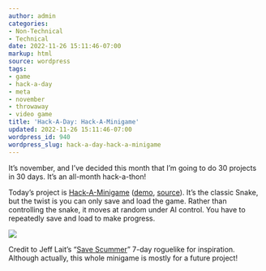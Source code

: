 ```yaml
---
author: admin
categories:
- Non-Technical
- Technical
date: 2022-11-26 15:11:46-07:00
markup: html
source: wordpress
tags:
- game
- hack-a-day
- meta
- november
- throwaway
- video game
title: 'Hack-A-Day: Hack-A-Minigame'
updated: 2022-11-26 15:11:46-07:00
wordpress_id: 940
wordpress_slug: hack-a-day-hack-a-minigame
---
```

It’s november, and I’ve decided this month that I’m going to do 30 projects in 30 days. It’s an all-month hack-a-thon!

Today’s project is [Hack-A-Minigame](https://tilde.za3k.com/hackaday/mini/) ([demo](https://tilde.za3k.com/hackaday/mini/), [source](https://github.com/za3k/day26_mini)). It’s the classic Snake, but the twist is you can only save and load the game. Rather than controlling the snake, it moves at random under AI control. You have to repeatedly save and load to make progress.

[![](https://blog.za3k.com/wp-content/uploads/2022/11/screenshot-23.png)](https://tilde.za3k.com/hackaday/mini/)

Credit to Jeff Lait’s “[Save Scummer](http://www.zincland.com/7drl/savescummer/)” 7-day roguelike for inspiration. Although actually, this whole minigame is mostly for a future project!
